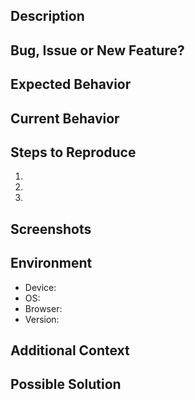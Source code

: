## Description

<!-- Provide a clear and concise description of the issue -->

## Bug, Issue or New Feature?

<!-- Is this a bug or an issue? -->
<!-- A bug is a visual or functional problem, but does not stop the user progressing through the site or their goals on the site.-->
<!-- An issue is a problem that stops the user progressing through the site or their goals on the site.-->
<!-- A new feature is a new feature that the user can use to achieve their goals on the site.-->
<!-- Please use the label to select the correct type of problem. You may delete this section after you've selected the correct label. -->

## Expected Behavior

<!-- Describe what you expected to happen -->

## Current Behavior

<!-- Describe what actually happened -->

## Steps to Reproduce

1. <!-- First Step -->
2. <!-- Second Step -->
3. <!-- and so on... -->

## Screenshots

<!-- If applicable, add screenshots to help explain your problem -->

## Environment

-   Device: <!-- e.g. iPhone 16 Pro Max, MacBook Pro -->
-   OS: <!-- e.g. Windows 10, macOS Monterey -->
-   Browser: <!-- e.g. Chrome 96, Firefox 95 -->
-   Version: <!-- e.g. v1.2.3 -->

## Additional Context

<!-- Add any other context about the problem here -->

## Possible Solution

<!-- If you have suggestions on how to fix the issue -->
